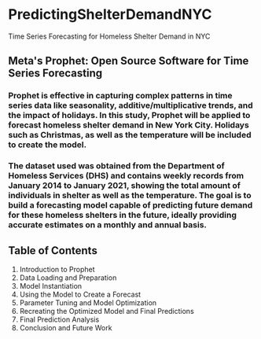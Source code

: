 # PredictingShelterDemandNYC
Time Series Forecasting for Homeless Shelter Demand in NYC

## Meta's Prophet: Open Source Software for Time Series Forecasting
### Prophet is effective in capturing complex patterns in time series data like seasonality, additive/multiplicative trends, and the impact of holidays. In this study, Prophet will be applied to forecast homeless shelter demand in New York City. Holidays such as Christmas, as well as the temperature will be included to create the model. 
### The dataset used was obtained from the Department of Homeless Services (DHS) and contains weekly records from January 2014 to January 2021, showing the total amount of individuals in shelter as well as the temperature. The goal is to build a forecasting model capable of predicting future demand for these homeless shelters in the future, ideally providing accurate estimates on a monthly and annual basis.

## Table of Contents

1. Introduction to Prophet
2. Data Loading and Preparation
3. Model Instantiation
4. Using the Model to Create a Forecast
5. Parameter Tuning and Model Optimization
6. Recreating the Optimized Model and Final Predictions
7. Final Prediction Analysis
8. Conclusion and Future Work
